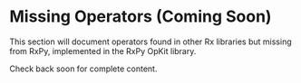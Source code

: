 # Missing Operators (Coming Soon)

This section will document operators found in other Rx libraries but missing from RxPy, implemented in the RxPy OpKit library.

Check back soon for complete content.
